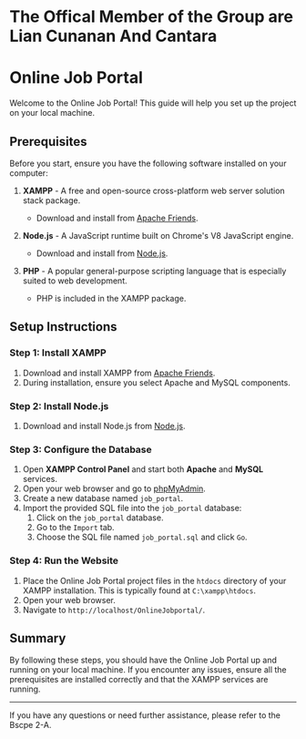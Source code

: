 # The Offical Member of the Group are Lian Cunanan And Cantara

# Online Job Portal

Welcome to the Online Job Portal! This guide will help you set up the project on your local machine.

## Prerequisites

Before you start, ensure you have the following software installed on your computer:

1. **XAMPP** - A free and open-source cross-platform web server solution stack package.
   - Download and install from [Apache Friends](https://www.apachefriends.org/index.html).
   
2. **Node.js** - A JavaScript runtime built on Chrome's V8 JavaScript engine.
   - Download and install from [Node.js](https://nodejs.org/).

3. **PHP** - A popular general-purpose scripting language that is especially suited to web development.
   - PHP is included in the XAMPP package.

## Setup Instructions

### Step 1: Install XAMPP

1. Download and install XAMPP from [Apache Friends](https://www.apachefriends.org/index.html).
2. During installation, ensure you select Apache and MySQL components.

### Step 2: Install Node.js

1. Download and install Node.js from [Node.js](https://nodejs.org/).

### Step 3: Configure the Database

1. Open **XAMPP Control Panel** and start both **Apache** and **MySQL** services.
2. Open your web browser and go to [phpMyAdmin](http://localhost/phpmyadmin).
3. Create a new database named `job_portal`.
4. Import the provided SQL file into the `job_portal` database:
   1. Click on the `job_portal` database.
   2. Go to the `Import` tab.
   3. Choose the SQL file named `job_portal.sql` and click `Go`.

### Step 4: Run the Website

1. Place the Online Job Portal project files in the `htdocs` directory of your XAMPP installation. This is typically found at `C:\xampp\htdocs`.
2. Open your web browser.
3. Navigate to `http://localhost/OnlineJobportal/`.

## Summary

By following these steps, you should have the Online Job Portal up and running on your local machine. If you encounter any issues, ensure all the prerequisites are installed correctly and that the XAMPP services are running.

---

If you have any questions or need further assistance, please refer to the Bscpe 2-A.
